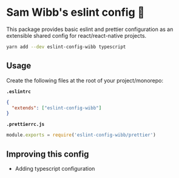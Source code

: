 # Sam Wibb's eslint config 💪

This package provides basic eslint and prettier configuration as an extensible shared config for react/react-native projects.

```sh
yarn add --dev eslint-config-wibb typescript
```

## Usage

Create the following files at the root of your project/monorepo:

**`.eslintrc`**

```json
{
  "extends": ["eslint-config-wibb"]
}
```

**`.prettierrc.js`**

```js
module.exports = require('eslint-config-wibb/prettier')
```

## Improving this config
- Adding typescript configuration